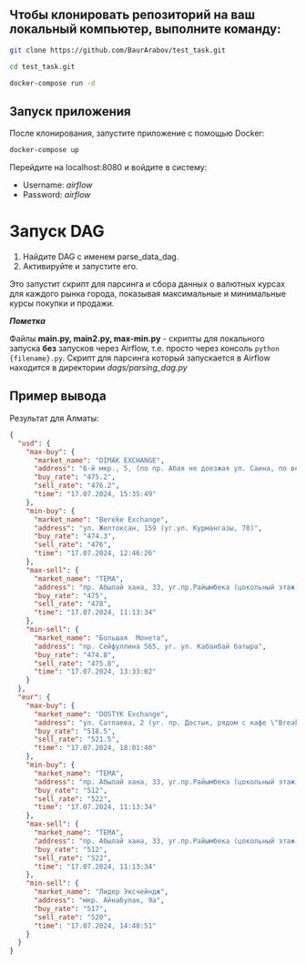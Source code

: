 ## Чтобы клонировать репозиторий на ваш локальный компьютер, выполните команду:

```bash
git clone https://github.com/BaurArabov/test_task.git

cd test_task.git

docker-compose run -d
```

## Запуск приложения

После клонирования, запустите приложение с помощью Docker:

```bash
docker-compose up
```

Перейдите на localhost:8080 и войдите в систему:

- Username: _airflow_
- Password: _airflow_

# Запуск DAG

1. Найдите DAG с именем parse_data_dag.
2. Активируйте и запустите его.

Это запустит скрипт для парсинга и сбора данных о валютных курсах для каждого рынка города, показывая максимальные и минимальные курсы покупки и продажи.

**_Пометка_**

Файлы **main.py, main2.py, max-min.py** - скрипты для локального запуска **без** запусков через Airflow, т.е. просто через консоль `python {filename}.py`. Скрипт для парсинга который запускается в Airflow находится в директории _dags/parsing_dag.py_

## Пример вывода

Результат для Алматы:

```json
{
  "usd": {
    "max-buy": {
      "market_name": "DIMAK EXCHANGE",
      "address": "6-й мкр., 5, (по пр. Абая не доезжая ул. Саина, по верхней стороне)",
      "buy_rate": "475.2",
      "sell_rate": "476.2",
      "time": "17.07.2024, 15:35:49"
    },
    "min-buy": {
      "market_name": "Bereke Exchange",
      "address": "ул. Желтоксан, 159 (уг.ул. Курмангазы, 70)",
      "buy_rate": "474.3",
      "sell_rate": "476",
      "time": "17.07.2024, 12:46:26"
    },
    "max-sell": {
      "market_name": "TEMA",
      "address": "пр. Абылай хана, 33, уг.пр.Райымбека (цокольный этаж)",
      "buy_rate": "475",
      "sell_rate": "478",
      "time": "17.07.2024, 11:13:34"
    },
    "min-sell": {
      "market_name": "Большая  Монета",
      "address": "пр. Сейфуллина 565, уг. ул. Кабанбай батыра",
      "buy_rate": "474.8",
      "sell_rate": "475.8",
      "time": "17.07.2024, 13:33:02"
    }
  },
  "eur": {
    "max-buy": {
      "market_name": "DOSTYK Exchange",
      "address": "ул. Сатпаева, 2 (уг. пр. Достык, рядом с кафе \"Breakfast\")",
      "buy_rate": "518.5",
      "sell_rate": "521.5",
      "time": "17.07.2024, 18:01:40"
    },
    "min-buy": {
      "market_name": "TEMA",
      "address": "пр. Абылай хана, 33, уг.пр.Райымбека (цокольный этаж)",
      "buy_rate": "512",
      "sell_rate": "522",
      "time": "17.07.2024, 11:13:34"
    },
    "max-sell": {
      "market_name": "TEMA",
      "address": "пр. Абылай хана, 33, уг.пр.Райымбека (цокольный этаж)",
      "buy_rate": "512",
      "sell_rate": "522",
      "time": "17.07.2024, 11:13:34"
    },
    "min-sell": {
      "market_name": "Лидер Эксчейндж",
      "address": "мкр. Айнабулак, 9а",
      "buy_rate": "517",
      "sell_rate": "520",
      "time": "17.07.2024, 14:48:51"
    }
  }
}
```
